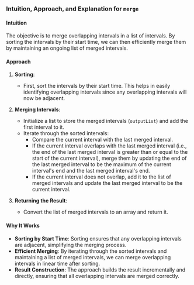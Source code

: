 ### Intuition, Approach, and Explanation for `merge`

#### Intuition
The objective is to merge overlapping intervals in a list of intervals. By sorting the intervals by their start time, we can then efficiently merge them by maintaining an ongoing list of merged intervals.

#### Approach
1. **Sorting**:
    - First, sort the intervals by their start time. This helps in easily identifying overlapping intervals since any overlapping intervals will now be adjacent.

2. **Merging Intervals**:
    - Initialize a list to store the merged intervals (`outputList`) and add the first interval to it.
    - Iterate through the sorted intervals:
        - Compare the current interval with the last merged interval.
        - If the current interval overlaps with the last merged interval (i.e., the end of the last merged interval is greater than or equal to the start of the current interval), merge them by updating the end of the last merged interval to be the maximum of the current interval's end and the last merged interval's end.
        - If the current interval does not overlap, add it to the list of merged intervals and update the last merged interval to be the current interval.

3. **Returning the Result**:
    - Convert the list of merged intervals to an array and return it.

#### Why It Works
- **Sorting by Start Time**: Sorting ensures that any overlapping intervals are adjacent, simplifying the merging process.
- **Efficient Merging**: By iterating through the sorted intervals and maintaining a list of merged intervals, we can merge overlapping intervals in linear time after sorting.
- **Result Construction**: The approach builds the result incrementally and directly, ensuring that all overlapping intervals are merged correctly.
